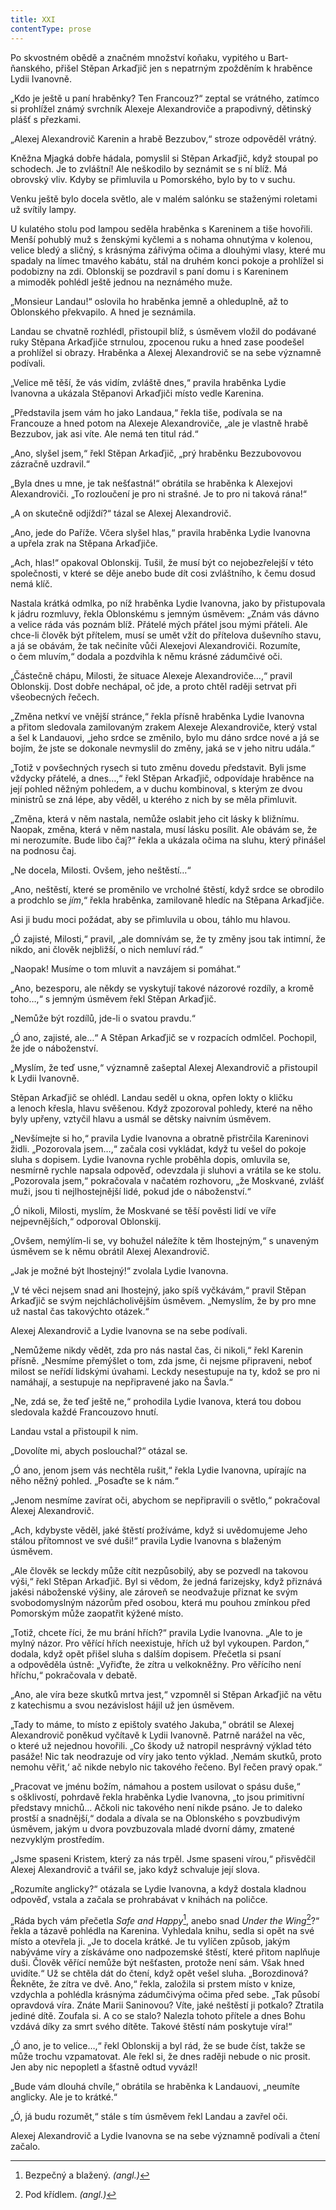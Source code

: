 ```yaml
---
title: XXI
contentType: prose
---
```


<section>

Po skvostném obědě a značném množství koňaku, vypitého u Bart­ňanského, přišel Stěpan Arkaďjič jen s nepatrným zpožděním k hraběnce Lydii Ivanovně.

„Kdo je ještě u paní hraběnky? Ten Francouz?“ zeptal se vrátného, zatímco si prohlížel známý svrchník Alexeje Alexandroviče a prapodivný, dětinský plášť s přezkami.

„Alexej Alexandrovič Karenin a hrabě Bezzubov,“ stroze odpověděl vrátný.

Kněžna Mjagká dobře hádala, pomyslil si Stěpan Arkaďjič, když stoupal po schodech. Je to zvláštní! Ale neškodilo by seznámit se s ní blíž. Má obrovský vliv. Kdyby se přimluvila u Pomorského, bylo by to v suchu.

Venku ještě bylo docela světlo, ale v malém salónku se staženými roletami už svítily lampy.

U kulatého stolu pod lampou seděla hraběnka s Kareninem a tiše hovořili. Menší pohublý muž s ženskými kyčlemi a s nohama ohnutýma v kolenou, velice bledý a sličný, s krásnýma zářivýma očima a dlouhými vlasy, které mu spadaly na límec tmavého kabátu, stál na druhém konci pokoje a prohlížel si podobizny na zdi. Oblonskij se pozdravil s paní domu i s Kareninem a mimoděk pohlédl ještě jednou na neznámého muže.

„Monsieur Landau!“ oslovila ho hraběnka jemně a ohleduplně, až to Oblonského překvapilo. A hned je seznámila.

Landau se chvatně rozhlédl, přistoupil blíž, s úsměvem vložil do podávané ruky Stěpana Arkaďjiče strnulou, zpocenou ruku a hned zase poodešel a prohlížel si obrazy. Hraběnka a Alexej Alexandrovič se na sebe významně podívali.

„Velice mě těší, že vás vidím, zvláště dnes,“ pravila hraběnka Lydie Ivanovna a ukázala Stěpanovi Arkaďjiči místo vedle Karenina.

„Představila jsem vám ho jako Landaua,“ řekla tiše, podívala se na Francouze a hned potom na Alexeje Alexandroviče, „ale je vlastně hrabě Bezzubov, jak asi víte. Ale nemá ten titul rád.“

„Ano, slyšel jsem,“ řekl Stěpan Arkaďjič, „prý hraběnku Bezzubovovou zázračně uzdravil.“

„Byla dnes u mne, je tak nešťastná!“ obrátila se hraběnka k Alexejovi Alexandroviči. „To rozloučení je pro ni strašné. Je to pro ni taková rána!“

„A on skutečně odjíždí?“ tázal se Alexej Alexandrovič.

„Ano, jede do Paříže. Včera slyšel hlas,“ pravila hraběnka Lydie Ivanovna a upřela zrak na Stěpana Arkaďjiče.

„Ach, hlas!“ opakoval Oblonskij. Tušil, že musí být co nejobezřelejší v této společnosti, v které se děje anebo bude dít cosi zvláštního, k čemu dosud nemá klíč.

Nastala krátká odmlka, po níž hraběnka Lydie Ivanovna, jako by přistupovala k jádru rozmluvy, řekla Oblonskému s jemným úsměvem: „Znám vás dávno a velice ráda vás poznám blíž. Přátelé mých přátel jsou mými přáteli. Ale chce-li člověk být přítelem, musí se umět vžít do přítelova duševního stavu, a já se obávám, že tak nečiníte vůči Alexejovi Alexandroviči. Rozumíte, o čem mluvím,“ dodala a pozdvihla k němu krásné zádumčivé oči.

„Částečně chápu, Milosti, že situace Alexeje Alexandroviče…,“ pravil Oblonskij. Dost dobře nechápal, oč jde, a proto chtěl raději setrvat při všeobecných řečech.

„Změna netkví ve vnější stránce,“ řekla přísně hraběnka Lydie Ivanovna a přitom sledovala zamilovaným zrakem Alexeje Alexandroviče, který vstal a šel k Landauovi, „jeho srdce se změnilo, bylo mu dáno srdce nové a já se bojím, že jste se dokonale nevmyslil do změny, jaká se v jeho nitru udála.“

„Totiž v povšechných rysech si tuto změnu dovedu představit. Byli jsme vždycky přátelé, a dnes…,“ řekl Stěpan Arkaďjič, odpovídaje hraběnce na její pohled něžným pohledem, a v duchu kombinoval, s kterým ze dvou ministrů se zná lépe, aby věděl, u kterého z nich by se měla přimluvit.

„Změna, která v něm nastala, nemůže oslabit jeho cit lásky k bližnímu. Naopak, změna, která v něm nastala, musí lásku posílit. Ale obávám se, že mi nerozumíte. Bude libo čaj?“ řekla a ukázala očima na sluhu, který přinášel na podnosu čaj.

„Ne docela, Milosti. Ovšem, jeho neštěstí…“

„Ano, neštěstí, které se proměnilo ve vrcholné štěstí, když srdce se obrodilo a prodchlo se _jím_,“ řekla hraběnka, zamilovaně hledíc na Stěpana Arkaďjiče.

Asi ji budu moci požádat, aby se přimluvila u obou, táhlo mu hlavou.

„Ó zajisté, Milosti,“ pravil, „ale domnívám se, že ty změny jsou tak intimní, že nikdo, ani člověk nejbližší, o nich nemluví rád.“

„Naopak! Musíme o tom mluvit a navzájem si pomáhat.“

„Ano, bezesporu, ale někdy se vyskytují takové názorové rozdíly, a kromě toho…,“ s jemným úsměvem řekl Stěpan Arkaďjič.

„Nemůže být rozdílů, jde-li o svatou pravdu.“

„Ó ano, zajisté, ale…“ A Stěpan Arkaďjič se v rozpacích odmlčel. Pochopil, že jde o náboženství.

„Myslím, že teď usne,“ významně zašeptal Alexej Alexandrovič a přistoupil k Lydii Ivanovně.

Stěpan Arkaďjič se ohlédl. Landau seděl u okna, opřen lokty o kličku a lenoch křesla, hlavu svěšenou. Když zpozoroval pohledy, které na něho byly upřeny, vztyčil hlavu a usmál se dětsky naivním úsměvem.

„Nevšímejte si ho,“ pravila Lydie Ivanovna a obratně přistrčila Kareninovi židli. „Pozorovala jsem…,“ začala cosi vykládat, když tu vešel do pokoje sluha s dopisem. Lydie Ivanovna rychle proběhla dopis, omluvila se, nesmírně rychle napsala odpověď, odevzdala ji sluhovi a vrátila se ke stolu. „Pozorovala jsem,“ pokračovala v načatém rozhovoru, „že Moskvané, zvlášť muži, jsou ti nejlhostejnější lidé, pokud jde o náboženství.“

„Ó nikoli, Milosti, myslím, že Moskvané se těší pověsti lidí ve víře nejpevnějších,“ odporoval Oblonskij.

„Ovšem, nemýlím-li se, vy bohužel náležíte k těm lhostejným,“ s unaveným úsměvem se k němu obrátil Alexej Alexandrovič.

„Jak je možné být lhostejný!“ zvolala Lydie Ivanovna.

„V té věci nejsem snad ani lhostejný, jako spíš vyčkávám,“ pravil Stěpan Arkaďjič se svým nejchlácholivějším úsměvem. „Nemyslím, že by pro mne už nastal čas takovýchto otázek.“

Alexej Alexandrovič a Lydie Ivanovna se na sebe podívali.

„Nemůžeme nikdy vědět, zda pro nás nastal čas, či nikoli,“ řekl Karenin přísně. „Nesmíme přemýšlet o tom, zda jsme, či nejsme připraveni, neboť milost se neřídí lidskými úvahami. Leckdy nesestupuje na ty, kdož se pro ni namáhají, a sestupuje na nepřipravené jako na Šavla.“

„Ne, zdá se, že teď ještě ne,“ prohodila Lydie Ivanova, která tou dobou sledovala každé Francouzovo hnutí.

Landau vstal a přistoupil k nim.

„Dovolíte mi, abych poslouchal?“ otázal se.

„Ó ano, jenom jsem vás nechtěla rušit,“ řekla Lydie Ivanovna, upírajíc na něho něžný pohled. „Posaďte se k nám.“

„Jenom nesmíme zavírat oči, abychom se nepřipravili o světlo,“ pokračoval Alexej Alexandrovič.

„Ach, kdybyste věděl, jaké štěstí prožíváme, když si uvědomujeme Jeho stálou přítomnost ve své duši!“ pravila Lydie Ivanovna s blaženým úsměvem.

„Ale člověk se leckdy může cítit nezpůsobilý, aby se pozvedl na takovou výši,“ řekl Stěpan Arkaďjič. Byl si vědom, že jedná farizejsky, když přiznává jakési náboženské výšiny, ale zároveň se neodvažuje přiznat ke svým svobodomyslným názorům před osobou, která mu pouhou zmínkou před Pomorským může zaopatřit kýžené místo.

„Totiž, chcete říci, že mu brání hřích?“ pravila Lydie Ivanovna. „Ale to je mylný názor. Pro věřící hřích neexistuje, hřích už byl vykoupen. Pardon,“ dodala, když opět přišel sluha s dalším dopisem. Přečetla si psaní a odpověděla ústně: „Vyřiďte, že zítra u velkokněžny. Pro věřícího není hříchu,“ pokračovala v debatě.

„Ano, ale víra beze skutků mrtva jest,“ vzpomněl si Stěpan Arka­ďjič na větu z katechismu a svou nezávislost hájil už jen úsměvem.

„Tady to máme, to místo z epištoly svatého Jakuba,“ obrátil se Alexej Alexandrovič poněkud vyčítavě k Lydii Ivanovně. Patrně narážel na věc, o které už nejednou hovořili. „Co škody už natropil nesprávný výklad této pasáže! Nic tak neodrazuje od víry jako tento výklad. ‚Nemám skutků, proto nemohu věřit,‘ ač nikde nebylo nic takového řečeno. Byl řečen pravý opak.“

„Pracovat ve jménu božím, námahou a postem usilovat o spásu duše,“ s ošklivostí, pohrdavě řekla hraběnka Lydie Ivanovna, „to jsou primitivní představy mnichů… Ačkoli nic takového není nikde psáno. Je to daleko prostší a snadnější,“ dodala a dívala se na Oblonského s povzbudivým úsměvem, jakým u dvora povzbuzovala mladé dvorní dámy, zmatené nezvyklým prostředím.

„Jsme spaseni Kristem, který za nás trpěl. Jsme spaseni vírou,“ přisvědčil Alexej Alexandrovič a tvářil se, jako když schvaluje její slova.

„Rozumíte anglicky?“ otázala se Lydie Ivanovna, a když dostala kladnou odpověď, vstala a začala se prohrabávat v knihách na poličce.

„Ráda bych vám přečetla _Safe and Happy_[^51], anebo snad _Under the Wing_[^52]?“ řekla a tázavě pohlédla na Karenina. Vyhledala knihu, sedla si opět na své místo a otevřela ji. „Je to docela krátké. Je tu vylíčen způsob, jakým nabýváme víry a získáváme ono nadpozemské štěstí, které přitom naplňuje duši. Člověk věřící nemůže být nešťasten, protože není sám. Však hned uvidíte.“ Už se chtěla dát do čtení, když opět vešel sluha. „Borozdinová? Řekněte, že zítra ve dvě. Ano,“ řekla, založila si prstem místo v knize, vzdychla a pohlédla krásnýma zádumčivýma očima před sebe. „Tak působí opravdová víra. Znáte Marii Saninovou? Víte, jaké neštěstí ji potkalo? Ztratila jediné dítě. Zoufala si. A co se stalo? Nalezla tohoto přítele a dnes Bohu vzdává díky za smrt svého dítěte. Takové štěstí nám poskytuje víra!“

„Ó ano, je to velice…,“ řekl Oblonskij a byl rád, že se bude číst, takže se může trochu vzpamatovat. Ale řekl si, že dnes raději nebude o nic prosit. Jen aby nic nepopletl a šťastně odtud vyvázl!

„Bude vám dlouhá chvíle,“ obrátila se hraběnka k Landauovi, „neumíte anglicky. Ale je to krátké.“

„Ó, já budu rozumět,“ stále s tím úsměvem řekl Landau a zavřel oči.

Alexej Alexandrovič a Lydie Ivanovna se na sebe významně podívali a čtení začalo.

</section>

<section>

[^51]: Bezpečný a blažený. _(angl.)_

[^52]: Pod křídlem. _(angl.)_

</section>
